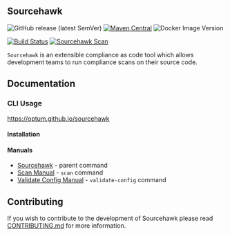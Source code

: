 Sourcehawk
----------

![GitHub release (latest SemVer)](https://img.shields.io/github/v/release/optum/sourcehawk) 
[![Maven Central](https://img.shields.io/maven-central/v/com.optum.sourcehawk/sourcehawk-core.svg?label=Maven%20Central)](https://search.maven.org/search?q=g:%22com.optum.sourcehawk%22%20AND%20a:%22sourcehawk-core%22) 
![Docker Image Version](https://img.shields.io/docker/v/optumopensource/sourcehawk) 

[![Build Status](https://github.com/optum/sourcehawk/workflows/Maven%20CI/badge.svg)](https://github.com/optum/sourcehawk/actions) 
[![Sourcehawk Scan](https://github.com/optum/sourcehawk/workflows/sourcehawk/badge.svg)](https://github.com/optum/sourcehawk/actions)

`Sourcehawk` is an extensible compliance as code tool which allows development teams to run compliance scans on their source code.  

## Documentation

### CLI Usage
https://optum.github.io/sourcehawk

#### Installation


#### Manuals

* [Sourcehawk](https://optum.github.io/sourcehawk/#_sourcehawk1) - parent command
* [Scan Manual](https://optum.github.io/sourcehawk/#_scan1) - `scan` command
* [Validate Config Manual](https://optum.github.io/sourcehawk/#_validate_config1) - `validate-config` command

## Contributing
If you wish to contribute to the development of Sourcehawk please read [CONTRIBUTING.md](CONTRIBUTING.md) for more information.
